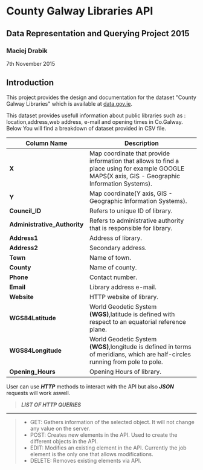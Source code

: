 # County Galway Libraries API
## Data Representation and Querying Project 2015
### Maciej Drabik
7th November 2015

## Introduction
This project provides the design and documentation for the dataset "County Galway Libraries" which is available at [data.gov.ie](https://data.gov.ie/dataset/county-galway-libraries).

This dataset provides usefull information about public libraries such as : location,address,web address, e-mail and opening times in Co.Galway.
Below You will find a breakdown of dataset provided in CSV file.

Column Name | Description
------------|------------
**X** | Map coordinate that provide information that allows to find a place using for example GOOGLE MAPS(X axis, GIS - Geographic Information Systems).
**Y** | Map coordinate(Y axis, GIS - Geographic Information Systems).
**Council_ID**| Refers to unique ID of library.
**Administrative_Authority** | Refers to administrative authority that is responsible for library.
**Address1**| Address of library.
**Address2**| Secondary address.
**Town**| Name of town.
**County**| Name of county.
**Phone**| Contact number.
**Email**| Library address e-mail.
**Website**| HTTP website of library.
**WGS84Latitude**| World Geodetic System **(WGS)**,latitude is defined with respect to an equatorial reference plane.
**WGS84Longitude**| World Geodetic System **(WGS)**,longitude is defined in terms of meridians, which are half-circles running from pole to pole. 
**Opening_Hours**| Opening Hours of library.

User can use ***HTTP*** methods to interact with the API but also ***JSON*** requests will work aswell.

>  ***LIST OF HTTP QUERIES***
------------------------------------------------------------------------------------------------
>-  GET: Gathers information of the selected object. It will not change any value on the server.
>-  POST: Creates new elements in the API. Used to create the different objects in the API.
>-  EDIT: Modifies an existing element in the API. Currently the job element is the only one that allows modifications.
>-  DELETE: Removes existing elements via API.





